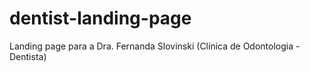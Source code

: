 # dentist-landing-page
 
Landing page para a Dra. Fernanda Slovinski (Clínica de Odontologia - Dentista) <br>
